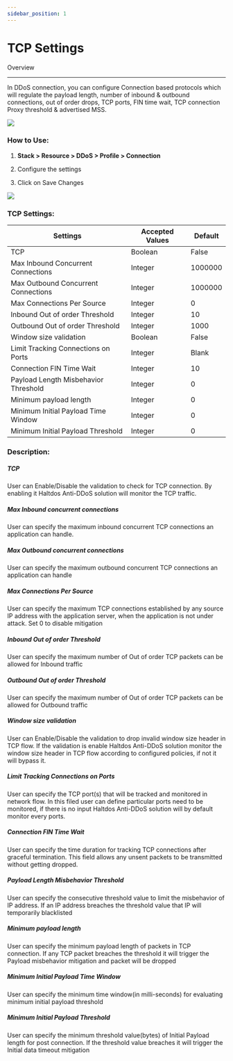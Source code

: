 ```yaml
---
sidebar_position: 1
---
```


# TCP Settings

Overview

---

In DDoS connection, you can configure Connection based protocols which will regulate the payload length, number of inbound & outbound connections, out of order drops, TCP ports, FIN time wait, TCP connection Proxy threshold & advertised MSS.

![](/img/ddos/v7/docs/33.png)

### **How to Use:**

1. **Stack > Resource > DDoS > Profile > Connection**

2. Configure the settings

3. Click on Save Changes

![](/img/ddos/v7/docs/34.png)

### **TCP Settings:**

| Settings                                | Accepted Values  | Default  |
|-----------------------------------------|------------------|----------|
| TCP                                     | Boolean          | False    |
| Max Inbound Concurrent Connections      | Integer          | 1000000  |
| Max Outbound Concurrent Connections     | Integer          | 1000000  |
| Max Connections Per Source              | Integer          | 0        |
| Inbound Out of order Threshold          | Integer          | 10       |
| Outbound Out of order Threshold         | Integer          | 1000     |
| Window size validation                  | Boolean          | False    |
| Limit Tracking Connections on Ports     | Integer          | Blank    |
| Connection FIN Time Wait                | Integer          | 10       |
| Payload Length Misbehavior Threshold    | Integer          | 0        |
| Minimum payload length                  | Integer          | 0        |
| Minimum Initial Payload Time Window     | Integer          | 0        |
| Minimum Initial Payload Threshold       | Integer          | 0        |

### **Description:**

##### **TCP**

User can Enable/Disable the validation to check for TCP connection. By enabling it Haltdos Anti-DDoS solution will monitor the TCP traffic.

##### **Max Inbound concurrent connections**

User can specify the maximum inbound concurrent TCP connections an application can handle.

##### **Max Outbound concurrent connections**

User can specify the maximum outbound concurrent TCP connections an application can handle

##### **Max Connections Per Source**

User can specify the maximum TCP connections established by any source IP address with the application server, when the application is not under attack. Set 0 to disable mitigation

##### **Inbound Out of order Threshold**

User can specify the maximum number of Out of order TCP packets can be allowed for Inbound traffic

##### **Outbound Out of order Threshold**

User can specify the maximum number of Out of order TCP packets can be allowed for Outbound traffic

##### **Window size validation**

User can Enable/Disable the validation to drop invalid window size header in TCP flow. If the validation is enable Haltdos Anti-DDoS solution monitor the window size header in TCP flow according to configured policies, if not it will bypass it.

##### **Limit Tracking Connections on Ports**

User can specify the TCP port(s) that will be tracked and monitored in network flow. In this filed user can define particular ports need to be monitored, if there is no input Haltdos Anti-DDoS solution will by default monitor every ports.

##### **Connection FIN Time Wait**

User can specify the time duration for tracking TCP connections after graceful termination. This field allows any unsent packets to be transmitted without getting dropped.

##### **Payload Length Misbehavior Threshold**

User can specify the consecutive threshold value to limit the misbehavior of IP address. If an IP address breaches the threshold value that IP will temporarily blacklisted

##### **Minimum payload length**

User can specify the minimum payload length of packets in TCP connection. If any TCP packet breaches the threshold it will trigger the Payload misbehavior mitigation and packet will be dropped

##### **Minimum Initial Payload Time Window**

User can specify the minimum time window(in milli-seconds) for evaluating minimum initial payload threshold

##### **Minimum Initial Payload Threshold**

User can specify the minimum threshold value(bytes) of Initial Payload length for post connection. If the threshold value breaches it will trigger the Initial data timeout mitigation